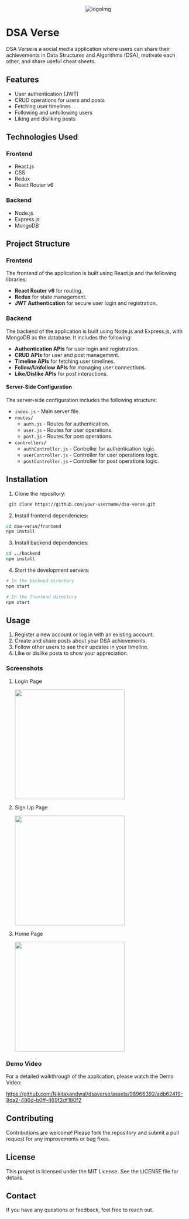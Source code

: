 <p align="center">
  <img src="https://github.com/Nikitakandwal/dsaverse/assets/98966392/482838f0-effc-4c1d-8ddd-bd9942f7d225" alt="logoImg" />
</p>

# DSA Verse

DSA Verse is a social media application where users can share their achievements in Data Structures and Algorithms (DSA), motivate each other, and share useful cheat sheets. 

## Features

- User authentication (JWT)
- CRUD operations for users and posts
- Fetching user timelines
- Following and unfollowing users
- Liking and disliking posts

## Technologies Used

### Frontend

- React.js
- CSS
- Redux
- React Router v6

### Backend

- Node.js
- Express.js
- MongoDB

## Project Structure

### Frontend

The frontend of the application is built using React.js and the following libraries:

- **React Router v6** for routing.
- **Redux** for state management.
- **JWT Authentication** for secure user login and registration.

### Backend

The backend of the application is built using Node.js and Express.js, with MongoDB as the database. It includes the following:

- **Authentication APIs** for user login and registration.
- **CRUD APIs** for user and post management.
- **Timeline APIs** for fetching user timelines.
- **Follow/Unfollow APIs** for managing user connections.
- **Like/Dislike APIs** for post interactions.

#### Server-Side Configuration

The server-side configuration includes the following structure:

- `index.js` - Main server file.
- `routes/`
  - `auth.js` - Routes for authentication.
  - `user.js` - Routes for user operations.
  - `post.js` - Routes for post operations.
- `controllers/`
  - `authController.js` - Controller for authentication logic.
  - `userController.js` - Controller for user operations logic.
  - `postController.js` - Controller for post operations logic.

## Installation

1. Clone the repository:
  ```bash
   git clone https://github.com/your-username/dsa-verse.git
   ```

2. Install frontend dependencies:

  ```bash
  cd dsa-verse/frontend
  npm install
  ```
3. Install backend dependencies:

  ```bash
  cd ../backend
  npm install
  ```
4. Start the development servers:
  ```bash
  # In the backend directory
  npm start

  # In the frontend directory
  npm start
  ```

## Usage
1. Register a new account or log in with an existing account.
2. Create and share posts about your DSA achievements.
3. Follow other users to see their updates in your timeline.
4. Like or dislike posts to show your appreciation.

### Screenshots

1. Login Page


   <img src="https://github.com/Nikitakandwal/dsaverse/assets/98966392/94a596ae-7149-40ba-829b-eab57b2764c3" width="300">

2. Sign Up Page


   <img src="https://github.com/Nikitakandwal/dsaverse/assets/98966392/9ddee851-a065-403b-ad77-22ca3da92a08" width="300">

3. Home Page

   
   <img src="https://github.com/Nikitakandwal/dsaverse/assets/98966392/e704b162-f087-49a7-a33a-90c7b298a3fa" width="300">


### Demo Video

For a detailed walkthrough of the application, please watch the Demo Video: 

https://github.com/Nikitakandwal/dsaverse/assets/98966392/adb62419-9da2-486d-b0ff-469f2df180f2


## Contributing
Contributions are welcome! Please fork the repository and submit a pull request for any improvements or bug fixes.

## License
This project is licensed under the MIT License. See the LICENSE file for details.

## Contact
If you have any questions or feedback, feel free to reach out.
   
